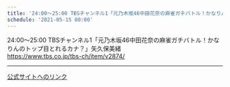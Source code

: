 ```yaml
---
title: '24:00～25:00 TBSチャンネル1「元乃木坂46中田花奈の麻雀ガチバトル！かなりんのトップ目とれるカナ？」矢久保美緒'
schedule: '2021-05-15 00:00'
---
```


<div id="detailBody"> <p>  24:00～25:00 TBSチャンネル1「元乃木坂46中田花奈の麻雀ガチバトル！かなりんのトップ目とれるカナ？」矢久保美緒  <br/>  <a href="https://www.tbs.co.jp/tbs-ch/item/v2874/" target="_blank">   https://www.tbs.co.jp/tbs-ch/item/v2874/  </a> </p></div>

---
[公式サイトへのリンク]('http://www.nogizaka46.com/schedule/2021/05/061470.php?member=mio-yakubo&category=&monthly=202105')
